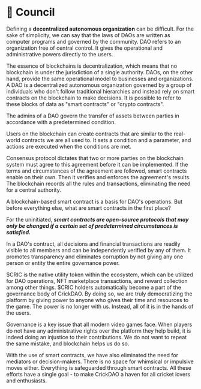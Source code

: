 # 🤖 Council

Defining a **decentralized autonomous organization** can be difficult. For the sake of simplicity, we can say that the laws of DAOs are written as computer programs and governed by the community. DAO refers to an organization free of central control. It gives the operational and administrative powers directly to the users.&#x20;

The essence of blockchains is decentralization, which means that no blockchain is under the jurisdiction of a single authority. DAOs, on the other hand, provide the same operational model to businesses and organizations. A DAO is a decentralized autonomous organization governed by a group of individuals who don't follow traditional hierarchies and instead rely on smart contracts on the blockchain to make decisions. It is possible to refer to these blocks of data as "smart contracts" or "crypto contracts".&#x20;

The admins of a DAO govern the transfer of assets between parties in accordance with a predetermined condition.&#x20;

Users on the blockchain can create contracts that are similar to the real-world contracts we are all used to. It sets a condition and a parameter, and actions are executed when the conditions are met.&#x20;

Consensus protocol dictates that two or more parties on the blockchain system must agree to this agreement before it can be implemented. If the terms and circumstances of the agreement are followed, smart contracts enable on their own. Then it verifies and enforces the agreement's results. The blockchain records all the rules and transactions, eliminating the need for a central authority.

A blockchain-based smart contract is a basis for DAO's operations. But before everything else, what are smart contracts in the first place?&#x20;

For the uninitiated, _**smart contracts are open-source protocols that may only be changed if a certain set of predetermined circumstances is satisfied.**_

In a DAO's contract, all decisions and financial transactions are readily visible to all members and can be independently verified by any of them. It promotes transparency and eliminates corruption by not giving any one person or entity the entire governance power.

$CRIC is the native utility token within the ecosystem, which can be utilized for DAO operations, NFT marketplace transactions, and reward collection among other things. $CRIC holders automatically become a part of the governance body of CrickDAO. By doing so, we are truly democratizing the platform by giving power to anyone who gives their time and resources to the game. The power is no longer with us. Instead, all of it is in the hands of the users.

Governance is a key issue that all modern video games face. When players do not have any administrative rights over the platform they help build, it is indeed doing an injustice to their contributions. We do not want to repeat the same mistake, and blockchain helps us do so.&#x20;

With the use of smart contracts, we have also eliminated the need for mediators or decision-makers. There is no space for whimsical or impulsive moves either. Everything is safeguarded through smart contracts. All these efforts have a single goal -  to make CrickDAO a haven for all cricket lovers and enthusiasts.&#x20;
